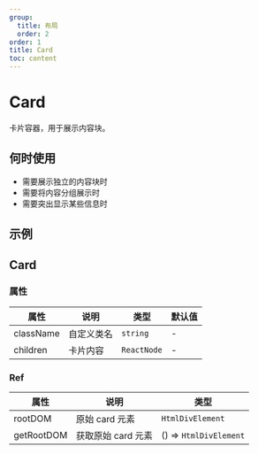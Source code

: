 ```yaml
---
group:
  title: 布局
  order: 2
order: 1
title: Card
toc: content
---
```


# Card

卡片容器，用于展示内容块。

## 何时使用

- 需要展示独立的内容块时
- 需要将内容分组展示时
- 需要突出显示某些信息时

## 示例

<code src="./demos/demo1.jsx"></code>

## Card

### 属性

| 属性     | 说明     | 类型      | 默认值  |
| -------- | -------- | --------- | ------- |
| className | 自定义类名 | `string` | - |
| children | 卡片内容 | `ReactNode` | - |

### Ref

| 属性       | 说明                 | 类型                   |
| ---------- | -------------------- | ---------------------- |
| rootDOM    | 原始 card 元素       | `HtmlDivElement`       |
| getRootDOM | 获取原始 card 元素   | () => `HtmlDivElement` |
